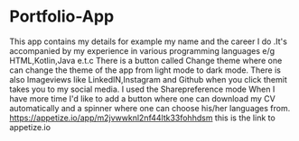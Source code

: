 # Portfolio-App
This app contains my details for example my name and the career I do .It's accompanied by my experience in various programming languages e/g HTML,Kotlin,Java e.t.c
There is a button called Change theme where one can change the theme of the app from light mode to dark mode.
There is also Imageviews like LinkedIN,Instagram and Github when you click themit takes you to my social media.
I used the Sharepreference mode
When I have more time I'd like to add a button where one can download my CV automatically and a spinner where one can choose his/her languages from.
https://appetize.io/app/m2jvwwknl2nf44ltk33fohhdsm this is the link to appetize.io
